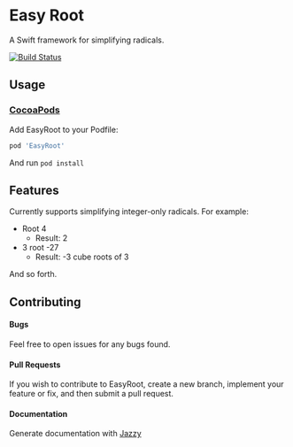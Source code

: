 # Easy Root
A Swift framework for simplifying radicals.

[![Build Status](https://travis-ci.org/aaronjsutton/EasyRoot.svg?branch=feature-variables)](https://travis-ci.org/aaronjsutton/EasyRoot)

## Usage

### [CocoaPods](http://cocoapods.org)

Add EasyRoot to your Podfile:

```ruby
pod 'EasyRoot'
```

And run `pod install`

## Features

Currently supports simplifying integer-only radicals. For example:

- Root 4
  - Result: 2
- 3 root -27
  - Result: -3 cube roots of 3

And so forth.

## Contributing

#### Bugs

Feel free to open issues for any bugs found.

#### Pull Requests

If you wish to contribute to EasyRoot, create a new branch, implement your feature or fix, and then submit a pull request.

#### Documentation

Generate documentation with [Jazzy](https://github.com/realm/jazzy)

